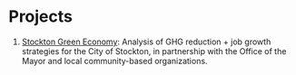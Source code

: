 # Projects

1. [Stockton Green Economy](introduction): Analysis of GHG reduction + job growth strategies for the City of Stockton, in partnership with the Office of the Mayor and local community-based organizations.
